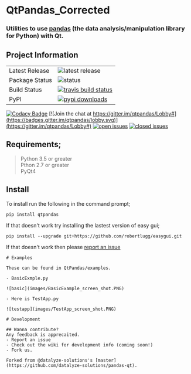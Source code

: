 # QtPandas_Corrected

### Utilities to use [pandas](https://github.com/pandas-dev/pandas)  (the data analysis/manipulation library for Python) with Qt.

## Project Information

<table>
    <tr>
        <td>Latest Release</td>
        <td><img src="https://img.shields.io/pypi/v/qtpandas.svg" alt="latest release" /></td>
    </tr>
    <tr>
        <td>Package Status</td>
        <td><img src="https://img.shields.io/pypi/status/qtpandas.svg" alt="status" /></td>
    </tr>
    <tr>
    <tr>
        <td>Build Status</td>
        <td>
            <a href="https://travis-ci.org/draperjames/qtpandas">
            <img src="https://travis-ci.org/draperjames/qtpandas.svg?branch=master" alt="travis build status" />
            </a>
        </td>
    </tr>
<!--     <tr> -->
  <td>PyPI</td>
  <td>
    <a href="https://pypi.python.org/pypi/qtpandas/">
    <img src="https://img.shields.io/pypi/dm/qtpandas.svg" alt="pypi downloads" />
    </a>
  </td>
</tr>
</table>

[![Codacy Badge](https://api.codacy.com/project/badge/Grade/795dad8f6dfd4697ab8474265c4d47cb)](https://www.codacy.com/app/james-draper/qtpandas?utm_source=github.com&amp;utm_medium=referral&amp;utm_content=draperjames/qtpandas&amp;utm_campaign=Badge_Grade)
[![Join the chat at https://gitter.im/qtpandas/Lobby#](https://badges.gitter.im/qtpandas/lobby.svg)](https://gitter.im/qtpandas/Lobby#)
[![open issues](https://img.shields.io/github/issues-raw/draperjames/qtpandas.svg)](https://github.com/draperjames/qtpandas/issues)
[![closed issues](https://img.shields.io/github/issues-closed/draperjames/qtpandas.svg)](https://github.com/draperjames/qtpandas/issues)

## Requirements;
> Python 3.5 or greater    
> Pthon 2.7 or greater     
> PyQt4

## Install
To install run the following in the command prompt;
```
pip install qtpandas
```
If that doesn't work try installing the lastest version of easy gui;
```
pip install --upgrade git+https://github.com/robertlugg/easygui.git
```
If that doesn't work then please [report an issue](https://github.com/draperjames/qtpandas/issues)


```
# Examples

These can be found in QtPandas/examples.

- BasicExmple.py

![basic](images/BasicExample_screen_shot.PNG)

- Here is TestApp.py

![testapp](images/TestApp_screen_shot.PNG)

# Development

## Wanna contribute?
Any feedback is apprecaited.
- Report an issue
- Check out the wiki for development info (coming soon!)
- Fork us.

Forked from @datalyze-solutions's [master](https://github.com/datalyze-solutions/pandas-qt).
